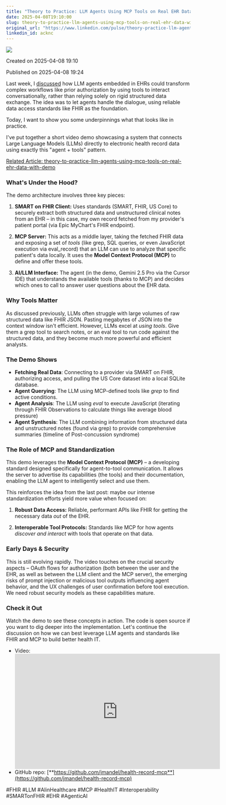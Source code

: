 ```yaml
---
title: "Theory to Practice: LLM Agents Using MCP Tools on Real EHR Data (with demo)"
date: 2025-04-08T19:10:00
slug: theory-to-practice-llm-agents-using-mcp-tools-on-real-ehr-data-with-demo
original_url: "https://www.linkedin.com/pulse/theory-practice-llm-agents-using-mcp-tools-real-ehr-data-mandel-md-acknc"
linkedin_id: acknc
---
```

![](https://media.licdn.com/mediaD5612AQElZrWw7Gcq6w)


Created on 2025-04-08 19:10

Published on 2025-04-08 19:24

Last week, I [discussed](/posts/prior-auth-is-friction-can-t-we-just-talk) how LLM agents embedded in EHRs could transform complex workflows like prior authorization by using tools to interact conversationally, rather than relying solely on rigid structured data exchange. The idea was to let agents handle the dialogue, using reliable data access standards like FHIR as the foundation.

Today, I want to show you some underpinnings what that looks like in practice.

I've put together a short video demo showcasing a system that connects Large Language Models (LLMs) directly to electronic health record data using exactly this "agent + tools" pattern.

[Related Article: theory-to-practice-llm-agents-using-mcp-tools-on-real-ehr-data-with-demo](/posts/theory-to-practice-llm-agents-using-mcp-tools-on-real-ehr-data-with-demo)

### What's Under the Hood?

The demo architecture involves three key pieces:

1. **SMART on FHIR Client:** Uses standards (SMART, FHIR, US Core) to securely extract both structured data and unstructured clinical notes from an EHR – in this case, my own record fetched from my provider's patient portal (via Epic MyChart's FHIR endpoint).

2. **MCP Server:** This acts as a middle layer, taking the fetched FHIR data and exposing a set of *tools* (like grep, SQL queries, or even JavaScript execution via eval\_record) that an LLM can use to analyze that specific patient's data locally. It uses the **Model Context Protocol (MCP)** to define and offer these tools.

3. **AI/LLM Interface:** The agent (in the demo, Gemini 2.5 Pro via the Cursor IDE) that understands the available tools (thanks to MCP) and decides which ones to call to answer user questions about the EHR data.

### Why Tools Matter

As discussed previously, LLMs often struggle with large volumes of raw structured data like FHIR JSON. Pasting megabytes of JSON into the context window isn't efficient. However, LLMs excel at *using tools*. Give them a grep tool to search notes, or an eval tool to run code against the structured data, and they become much more powerful and efficient analysts.

### The Demo Shows

* **Fetching Real Data**: Connecting to a provider via SMART on FHIR, authorizing access, and pulling the US Core dataset into a local SQLite database.
* **Agent Querying**: The LLM using MCP-defined tools like *grep* to find active conditions.
* **Agent Analysis**: The LLM using *eval*  to execute JavaScript (iterating through FHIR Observations to calculate things like average blood pressure)
* **Agent Synthesis**: The LLM combining information from structured data and unstructured notes (found via grep) to provide comprehensive summaries (timeline of Post-concussion syndrome)

### The Role of MCP and Standardization

This demo leverages the **Model Context Protocol (MCP)** – a developing standard designed specifically for agent-to-tool communication. It allows the server to advertise its capabilities (the tools) and their documentation, enabling the LLM agent to intelligently select and use them.

This reinforces the idea from the last post: maybe our intense standardization efforts yield more value when focused on:

1. **Robust Data Access:** Reliable, performant APIs like FHIR for getting the necessary data *out* of the EHR.

2. **Interoperable Tool Protocols:** Standards like MCP for how agents *discover and interact* with tools that operate on that data.

### Early Days & Security

This is still evolving rapidly. The video touches on the crucial security aspects – OAuth flows for authorization (both between the user and the EHR, as well as between the LLM client and the MCP server), the emerging risks of prompt injection or malicious tool outputs influencing agent behavior, and the UX challenges of user confirmation before tool execution. We need robust security models as these capabilities mature.

### Check it Out

Watch the demo to see these concepts in action. The code is open source if you want to dig deeper into the implementation. Let's continue the discussion on how we can best leverage LLM agents and standards like FHIR and MCP to build better health IT.

* Video: <div class="youtube-embed"><iframe width="560" height="315" src="https://www.youtube.com/embed/K0t6MRyIqZU" title="YouTube video player" frameborder="0" allow="accelerometer; autoplay; clipboard-write; encrypted-media; gyroscope; picture-in-picture" allowfullscreen></iframe></div>
* GitHub repo: [**https://github.com/jmandel/health-record-mcp**](https://github.com/jmandel/health-record-mcp)

#FHIR #LLM #AIinHealthcare #MCP #HealthIT #Interoperability #SMARTonFHIR #EHR #AgenticAI